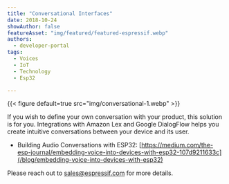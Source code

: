 ```yaml
---
title: "Conversational Interfaces"
date: 2018-10-24
showAuthor: false
featureAsset: "img/featured/featured-espressif.webp"
authors:
  - developer-portal
tags:
  - Voices
  - IoT
  - Technology
  - Esp32

---
```

{{< figure
    default=true
    src="img/conversational-1.webp"
    >}}

If you wish to define your own conversation with your product, this solution is for you. Integrations with Amazon Lex and Google DialogFlow helps you create intuitive conversations between your device and its user.

- Building Audio Conversations with ESP32: [https://medium.com/the-esp-journal/embedding-voice-into-devices-with-esp32-107d9211633c](/blog/embedding-voice-into-devices-with-esp32)

Please reach out to sales@espressif.com for more details.
